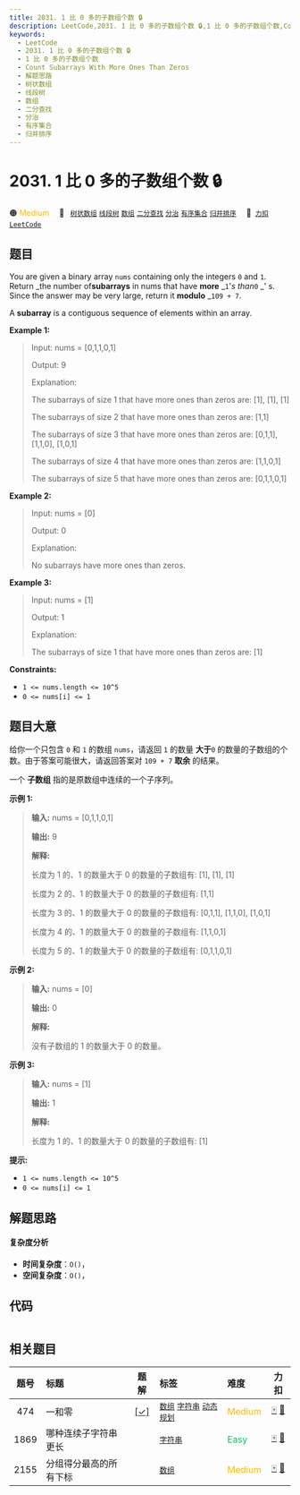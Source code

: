 ```yaml
---
title: 2031. 1 比 0 多的子数组个数 🔒
description: LeetCode,2031. 1 比 0 多的子数组个数 🔒,1 比 0 多的子数组个数,Count Subarrays With More Ones Than Zeros,解题思路,树状数组,线段树,数组,二分查找,分治,有序集合,归并排序
keywords:
  - LeetCode
  - 2031. 1 比 0 多的子数组个数 🔒
  - 1 比 0 多的子数组个数
  - Count Subarrays With More Ones Than Zeros
  - 解题思路
  - 树状数组
  - 线段树
  - 数组
  - 二分查找
  - 分治
  - 有序集合
  - 归并排序
---
```


# 2031. 1 比 0 多的子数组个数 🔒

🟠 <font color=#ffb800>Medium</font>&emsp; 🔖&ensp; [`树状数组`](/tag/binary-indexed-tree.md) [`线段树`](/tag/segment-tree.md) [`数组`](/tag/array.md) [`二分查找`](/tag/binary-search.md) [`分治`](/tag/divide-and-conquer.md) [`有序集合`](/tag/ordered-set.md) [`归并排序`](/tag/merge-sort.md)&emsp; 🔗&ensp;[`力扣`](https://leetcode.cn/problems/count-subarrays-with-more-ones-than-zeros) [`LeetCode`](https://leetcode.com/problems/count-subarrays-with-more-ones-than-zeros)

## 题目

You are given a binary array `nums` containing only the integers `0` and `1`.
Return _the number of**subarrays** in nums that have **more** _`1`'_s than_`0`
_' s. Since the answer may be very large, return it **modulo** _`109 + 7`.

A **subarray** is a contiguous sequence of elements within an array.



**Example 1:**

> Input: nums = [0,1,1,0,1]
> 
> Output: 9
> 
> Explanation:
> 
> The subarrays of size 1 that have more ones than zeros are: [1], [1], [1]
> 
> The subarrays of size 2 that have more ones than zeros are: [1,1]
> 
> The subarrays of size 3 that have more ones than zeros are: [0,1,1], [1,1,0], [1,0,1]
> 
> The subarrays of size 4 that have more ones than zeros are: [1,1,0,1]
> 
> The subarrays of size 5 that have more ones than zeros are: [0,1,1,0,1]

**Example 2:**

> Input: nums = [0]
> 
> Output: 0
> 
> Explanation:
> 
> No subarrays have more ones than zeros.

**Example 3:**

> Input: nums = [1]
> 
> Output: 1
> 
> Explanation:
> 
> The subarrays of size 1 that have more ones than zeros are: [1]

**Constraints:**

  * `1 <= nums.length <= 10^5`
  * `0 <= nums[i] <= 1`


## 题目大意

给你一个只包含 `0` 和 `1` 的数组 `nums`，请返回 `1` 的数量 **大于**`0` 的数量的子数组的个数。由于答案可能很大，请返回答案对
`109 + 7` **取余**  的结果。

一个 **子数组** 指的是原数组中连续的一个子序列。



**示例 1:**

> 
> 
> 
> 
> 
> **输入:** nums = [0,1,1,0,1]
> 
> **输出:** 9
> 
> **解释:**
> 
> 长度为 1 的、1 的数量大于 0 的数量的子数组有: [1], [1], [1]
> 
> 长度为 2 的、1 的数量大于 0 的数量的子数组有: [1,1]
> 
> 长度为 3 的、1 的数量大于 0 的数量的子数组有: [0,1,1], [1,1,0], [1,0,1]
> 
> 长度为 4 的、1 的数量大于 0 的数量的子数组有: [1,1,0,1]
> 
> 长度为 5 的、1 的数量大于 0 的数量的子数组有: [0,1,1,0,1]
> 
> 

**示例 2:**

> 
> 
> 
> 
> 
> **输入:** nums = [0]
> 
> **输出:** 0
> 
> **解释:**
> 
> 没有子数组的 1 的数量大于 0 的数量。
> 
> 

**示例 3:**

> 
> 
> 
> 
> 
> **输入:** nums = [1]
> 
> **输出:** 1
> 
> **解释:**
> 
> 长度为 1 的、1 的数量大于 0 的数量的子数组有: [1]
> 
> 



**提示:**

  * `1 <= nums.length <= 10^5`
  * `0 <= nums[i] <= 1`


## 解题思路

#### 复杂度分析

- **时间复杂度**：`O()`，
- **空间复杂度**：`O()`，

## 代码

```javascript

```

## 相关题目

<!-- prettier-ignore -->
| 题号 | 标题 | 题解 | 标签 | 难度 | 力扣 |
| :------: | :------ | :------: | :------ | :------ | :------: |
| 474 | 一和零 | [[✓]](/problem/0474.md) |  [`数组`](/tag/array.md) [`字符串`](/tag/string.md) [`动态规划`](/tag/dynamic-programming.md) | <font color=#ffb800>Medium</font> | [🀄️](https://leetcode.cn/problems/ones-and-zeroes) [🔗](https://leetcode.com/problems/ones-and-zeroes) |
| 1869 | 哪种连续子字符串更长 |  |  [`字符串`](/tag/string.md) | <font color=#15bd66>Easy</font> | [🀄️](https://leetcode.cn/problems/longer-contiguous-segments-of-ones-than-zeros) [🔗](https://leetcode.com/problems/longer-contiguous-segments-of-ones-than-zeros) |
| 2155 | 分组得分最高的所有下标 |  |  [`数组`](/tag/array.md) | <font color=#ffb800>Medium</font> | [🀄️](https://leetcode.cn/problems/all-divisions-with-the-highest-score-of-a-binary-array) [🔗](https://leetcode.com/problems/all-divisions-with-the-highest-score-of-a-binary-array) |